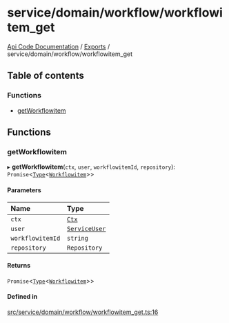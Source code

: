 # service/domain/workflow/workflowitem\_get
 
[Api Code Documentation](../README.md) / [Exports](../modules.md) / service/domain/workflow/workflowitem\_get

## Table of contents

### Functions

- [getWorkflowitem](service_domain_workflow_workflowitem_get.md#getworkflowitem)

## Functions

### getWorkflowitem

▸ **getWorkflowitem**(`ctx`, `user`, `workflowitemId`, `repository`): `Promise`<[`Type`](result.md#type)<[`Workflowitem`](../interfaces/service_domain_workflow_workflowitem.Workflowitem.md)\>\>

#### Parameters

| Name | Type |
| :------ | :------ |
| `ctx` | [`Ctx`](../interfaces/lib_ctx.Ctx.md) |
| `user` | [`ServiceUser`](../interfaces/service_domain_organization_service_user.ServiceUser.md) |
| `workflowitemId` | `string` |
| `repository` | `Repository` |

#### Returns

`Promise`<[`Type`](result.md#type)<[`Workflowitem`](../interfaces/service_domain_workflow_workflowitem.Workflowitem.md)\>\>

#### Defined in

[src/service/domain/workflow/workflowitem_get.ts:16](https://github.com/openkfw/TruBudget/blob/95e6f8a/api/src/service/domain/workflow/workflowitem_get.ts#L16)
